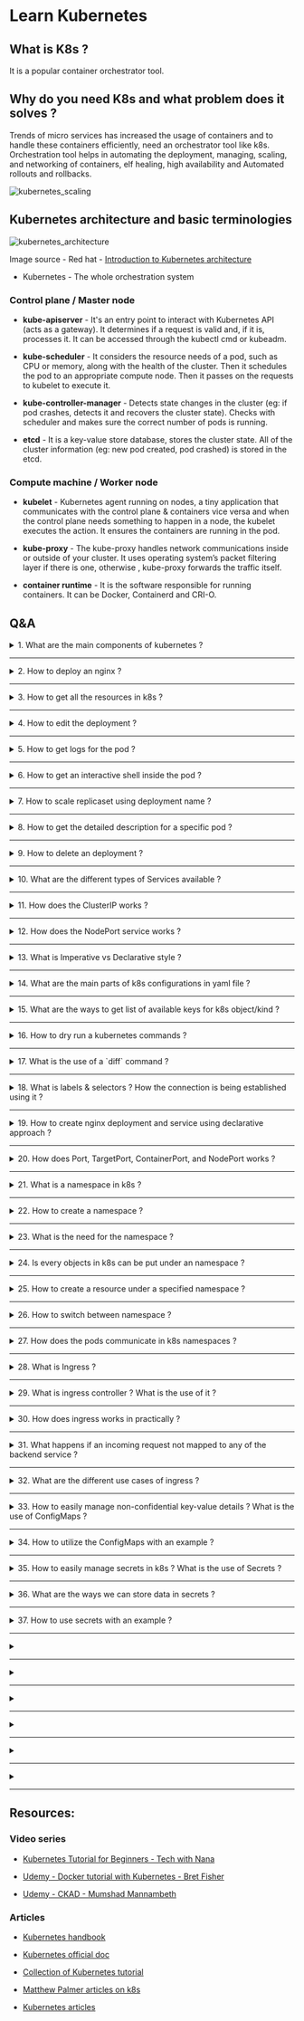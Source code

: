 # Learn Kubernetes

## What is K8s ?

It is a popular container orchestrator tool.

## Why do you need K8s and what problem does it solves ?

Trends of micro services has increased the usage of containers and to handle these containers efficiently, need an 
orchestrator tool like k8s. Orchestration tool helps in automating the deployment, managing, scaling, and networking of containers, 
elf healing, high availability and Automated rollouts and rollbacks.

![kubernetes_scaling](/img/kube-scale.png)
## Kubernetes architecture and basic terminologies

![kubernetes_architecture](/img/kube-arch.png)

Image source - Red hat - [Introduction to Kubernetes architecture](https://www.redhat.com/en/topics/containers/kubernetes-architecture)

* Kubernetes - The whole orchestration system

### Control plane / Master node

* **kube-apiserver** - It's an entry point to interact with Kubernetes API (acts as a gateway). It determines if a request is valid 
and, if it is, processes it. It can be accessed through the kubectl cmd or kubeadm.

* **kube-scheduler** - It considers the resource needs of a pod, such as CPU or memory, along with the health of the cluster. Then it 
schedules the pod to an appropriate compute node. Then it passes on the requests to kubelet to execute it.

* **kube-controller-manager** - Detects state changes in the cluster (eg: if pod crashes, detects it and recovers the cluster state). 
Checks with scheduler and makes sure the correct number of pods is running.

* **etcd** - It is a key-value store database, stores the cluster state. All of the cluster information (eg: new pod created, pod 
crashed) is stored in the etcd.

### Compute machine / Worker node

* **kubelet** - Kubernetes agent running on nodes, a tiny application that communicates with the control plane & containers vice versa
and when the control plane needs something to happen in a node, the kubelet executes the action. It ensures the containers are 
running in the pod.

* **kube-proxy** - The kube-proxy handles network communications inside or outside of your cluster. It uses operating system’s packet 
filtering layer if there is one, otherwise , kube-proxy forwards the traffic itself.

* **container runtime** - It is the software responsible for running containers. It can be Docker, Containerd and CRI-O.

## Q&A

<details>

  <summary> 1. What are the main components of kubernetes ? </summary>

  &nbsp;

  <p align="center">
    <img alt="Kubernetes Object" src="/img/kube-obj.jpeg" width="45%">
      &nbsp; &nbsp; &nbsp; &nbsp;
    <img alt="Kubernetes Object" src="/img/kube-objects.png" width="45%">
  </p>

  Image source of [Kubernetes object](https://tsuyoshiushio.medium.com/kubernetes-in-three-diagrams-6aba8432541c)

  <p>

* **Pod** - basic unit of work. It creates an abstraction over containers, so that it can be replaced with anytime run 
time containers (eg: docker, cri-o). Many containers can be deployed into the pod, but the best practice is one container per pod.
Each pod gets it own IP address and new IP address on every re-creation. It also acts as a load balancer.

* **Service** - it is an abstract way to expose an application running on a set of Pods as a network service. It 
creates a permanent IP address, lifecycle of pod and service are not connected. Even if the pods crashes and recreated, service 
IP remains same.

* **Ingress** - it manages external access to the services in a cluster, typically HTTP. It provides load balancing, 
ssl termination and name based hosting.

* **ConfigMap** - it is used to store non-confidential (external config) data in key-value pairs.

* **Secret** - it is used to store and manage sensitive information (eg: passwords, tokens, and keys), stores in 
base64 encoded format.

* **Deployment** - describes the desired state of a pod or a replica set, then gradually updates the environment (for 
example, creating or deleting replicas) until the current state matches the desired state specified in the deployment file. In 
general we don't work directly with pods, we will create deployments. It is mainly for stateless apps.

* **StatefulSet** - it is used to manage stateful applications with persistent storage (useful for db like mysql, 
MongoDb ...). It makes sure all the request to db are synchronized so that we can avoid data inconsistency problem. Pod names are 
persistent and are retained when rescheduled. Storage stays associated with replacement pods. Volumes persist when pods are 
deleted.

</p>

</details>

---

<details>

  <summary> 2. How to deploy an nginx ? </summary>

  <p>

Syntax:

```console
kubectl create deployment <deployment-name> --image=<image-name>
```

Example:

```console
kubectl create deployment my-nginx --image=nginx
```

```
Layers of abstraction -> Deployment > Replica set > Pod > Container
```

Result:

![k8s_deployment_result](/img/kube-res.png)

Pod name is the combination of = deployment-name + replica set ID + its own ID

  </p>

</details>

---

<details>

  <summary> 3. How to get all the resources in k8s ?  </summary>

  <p>

  Syntax:

  ```console
  kubectl get pods # List all pods
  kubectl get deployments # List all deployments
  kubectl get all # List all resources

  kubectl get pods -o wide # List all pods with more information
  ```

Add `-o wide` to the command to get more info.

  </p>

</details>

---

<details>

  <summary> 4. How to edit the deployment ? </summary>

  <p>

Syntax:

```console
kubectl edit deployment <deployment-name>
```

The above command will open up the auto-generated config file.

  </p>

</details>

---

<details>

  <summary> 5. How to get logs for the pod ? </summary>

  <p>

Syntax:

```console
kubectl logs <pod-name>
```

Example:

```console
kubectl logs my-nginx-6b74b79f57-hmlqd
```

  </p>

</details>

---

<details>

  <summary> 6. How to get an interactive shell inside the pod ? </summary>

  <p>

Syntax:

```console
kubectl exec -it <pod-name> -- <command>
```

Example:

```console
kubectl exec -it my-nginx-6b74b79f57-hmlqd -- bin/bash
```

  </p>

</details>

---

<details>

  <summary> 7. How to scale replicaset using deployment name ? </summary>

  <p>

Syntax:

```console
kubectl scale <deployment-name> --replicas=<count>
```
Example:

```console
kubectl scale deploy/my-nginx --replicas=2
```

`deploy/my-nginx` is a short form of `deployment my-nginx`

  </p>

</details>

---

<details>

  <summary> 8. How to get the detailed description for a specific pod ? </summary>

  <p>

Syntax:

```console
kubectl describe <pod-name>
```

Example:

```console
kubectl describe pod/apache-deploy-7dfb754b6b-qllfq
```

The above commands print a detailed description of the selected resources, including related resources such as events or controllers.

  </p>

</details>

---

<details>

  <summary> 9. How to delete an deployment ? </summary>

  <p>

Syntax:

```console
kubectl delete deployment <deployment-name>
```

Example:

```console
kubectl delete deployment deploy/my-nginx
```

`deploy/my-nginx` is a short form of `deployment my-nginx`

Deleting deployment will remove deployment, replicaset, pod and container. `Layers of abstraction is -> Deployment > Replica set > 
Pod > Container`

  </p>

</details>

---

<details>

  <summary> 10. What are the different types of Services available ? </summary>

  <p>

**Service** - provides the stable address for a pod(s).

* **ClusterIP** - It is the default service type. Exposes the Service on a cluster-internal IP. Only reachable within cluster. Pods 
can reach service on apps port number.

* **NodePort** - Exposes the Service on each Node's IP at a static port (the NodePort). High port allocated on each node. You'll be 
able to contact the NodePort Service, from outside the cluster, by requesting <NodeIP>:<NodePort>

```YAML
apiVersion: v1
kind: Service
metadata:
  name: my-service
spec:
  type: NodePort
  selector:
    app: MyApp
  ports:
      # By default and for convenience, the `targetPort` is set to the same value as the `port` field.
    - port: 80
      targetPort: 80
      # Optional field
      # By default and for convenience, the Kubernetes control plane will allocate a port from a range (default: 30000-32767)
      nodePort: 30007
```

* **LoadBalancer** - Exposes the Service externally using a cloud provider's load balancer. NodePort and ClusterIP Services, to which 
the external load balancer routes, are automatically created.

```YAML
apiVersion: v1
kind: Service
metadata:
  name: my-service
spec:
  selector:
    app: MyApp
  ports:
    - protocol: TCP
      port: 80
      targetPort: 9376
  clusterIP: 10.0.171.239
  type: LoadBalancer
status:
  loadBalancer:
    ingress:
    - ip: 192.0.2.127
```
  
* **ExternalName** - Maps the Service to the contents of the externalName field (e.g. foo.bar.example.com), by returning a CNAME 
record with its value. No proxying of any kind is set up.

```YAML
apiVersion: v1
kind: Service
metadata:
  name: my-service
spec:
  type: ExternalName
  externalName: my.database.example.com
```

  </p>

</details>

---

<details>

  <summary> 11. How does the ClusterIP works ? </summary>

  <p>

  It is the default service type. Exposes the Service on a cluster-internal IP. Only reachable within cluster (nodes and pods). Pods 
  can reach service on apps port number.

  1. Create an deployment

  ```console
  kubectl create deployment hello-node --image=k8s.gcr.io/echoserver:1.4
  ```

  2. Scale it two.

  ```console
  kubectl scale deploy/hello-node --replicas=2
  ```

  3. Create a service
   
   ```console
   kubectl expose deployment hello-node --port=8080
   ```

   4. Get the pods list
   
   ```console
   kubectl get pods
   ```

   5. Get into the shell for one of the pod

  ```console
  kubectl exec -it pod/hello-node-7567d9fdc9-qxtjt -- bin/bash
  ```

  6. Access the other pod

  ```console
  curl hello-node:8080
  ```

  </p>

</details>

---

<details>

  <summary> 12. How does the NodePort service works ? </summary>

  <p>

Exposes the Service on each Node's IP at a static port (the NodePort). High port allocated on each node. You'll be able 
to contact the NodePort Service, from outside the cluster, by requesting <NodeIP>:<NodePort>

1. Create an deployment

```console
  kubectl create deployment hello-node --image=k8s.gcr.io/echoserver:1.4
```

2. Create a service

```console
kubectl expose deployment hello-node --port=8080 --type=NodePort
```

3. Open the exposed service in minikube

```console
minikube service hello-node
```

  </p>

</details>

---

<details>

  <summary> 13. What is Imperative vs Declarative style ? </summary>

  <p>

* **Imperative** - uses a sequence of statements to determine how to reach a certain goal. Like using kubectl CLI commands.

* **Declarative** - describe their desired results without explicitly listing commands or steps that must be performed. Like by 
writing specifications in the YAML files and using `apply` command to get the desired result.

  </p>

</details>

---

<details>

  <summary> 14. What are the main parts of k8s configurations in yaml file ? </summary>

  <p>

  Each manifests file needs four parts. 
  
  1. `apiVersion` - Which version of the Kubernetes API you're using to create this object (`kubectl api-versions` to list all 
  versions)
  
  2. `kind` - What kind of object you want to create (`kubectl api-resources` to get list of available objects)
   
  3. `metadata` - Data that helps uniquely identify the object, including a name string, UID, and optional namespace

  4. `spec` - What state you desire for the object

  And there is another part called `status` which will be automatically added by kubernetes.

  </p>

</details>

---

<details>

  <summary> 15. What are the ways to get list of available keys for k8s object/kind ? </summary>

  <p>

  To get all the keys for a specific object/kind.

  ```console
  kubectl explain services --recursive
  ```

  To get the keys for a specific resource, and also with what value type it supports.

  ```console
  kubectl explain services.spec

  kubectl explain services.spec.type # specific to a single key.
  ```

  </p>

</details>

---

<details>

  <summary> 16. How to dry run a kubernetes commands ? </summary>

  <p>

The main usage of dry run is used to check syntactical errors and the preview of the object that would be sent to your cluster.

Syntax: 

```console
kubectl create deployment nginx --image=nginx --dry-run=client
kubectl create deployment nginx --image=nginx --dry-run=server
kubectl create deployment nginx --image=nginx --dry-run=client -o yaml # to get the result template
kubectl apply -f app.yml --dry-run
kubectl apply -f app.yml --dry-run=server
```

  </p>

</details>

---

<details>

  <summary> 17. What is the use of a `diff` command ? </summary>

  <p>

`kubectl diff` shows the differences (changes made) between the current "live" object and the new "dry-run" object.

Syntax:

```console
kubectl diff -f some-resources.yaml
```

  </p>

</details>

---

<details>

  <summary> 18. What is labels & selectors ? How the connection is being established using it ? </summary>

  <p>

In yaml file of k8s contains, 

`Meta data` - contains labels, labels (labels do not provide uniqueness, expect many objects to carry the same label(s)) can be used 
to organize and to select subsets of objects.

`spec` - contains selector, selectors depend on labels to select a group of resources such as pods.

`Example template`

```YAML
apiVersion: apps/v1
kind: ReplicaSet
metadata:
  name: label-demo
  labels:
    environment: production
    app: nginx
spec:
  replicas: 3
  selector:
    matchLabels:
      app: App1
   template:
     metadata:
       labels:
         environment: production
         app: nginx
     spec:
       containers:
         - name: nginx
           image: nginx:1.7.9
```

  </p>

</details>

---

<details>

  <summary> 19. How to create nginx deployment and service using declarative approach ?  </summary>

  <p>

Use the `apply` command

```console
kubectl apply -f ./k8s-files/ex-1-nginx/nginx-deploy.yml
```

  </p>

</details>

---

<details>

  <summary> 20. How does Port, TargetPort, ContainerPort, and NodePort works ? </summary>

  <p>

  * **Port** - The port of this service. Other pods in the cluster that may need to access the service will just use port.
  
  * **TargetPort** - it forwards the traffic to `ContainerPort` (where its listening). Also, if targetPort is not set, it will 
  default to the same value as port
  
  * **ContainerPort** - port on which the app can be reached out inside the container.

  * **NodePort** - makes the service visible outside the Kubernetes cluster by the node’s IP address and the port number

  Flow - Traffic comes in on `NodePort` , forwards to `Port` on the service which then routes to `TargetPort` on the pod(s) and in turn it routes to `ContainerPort`  (if TargetPort and ContainerPort matches).

  1. Create deployment and service
   
   ```console
   kubectl apply -f ./k8s-files/ex-2-ports/deployment.yml
   kubectl apply -f ./k8s-files/ex-2-ports/service.yml
   ```

  2. To test usage of ports, create a ubuntu pod with interactive shell and install curl
   
   ```console
   kubectl run -i --tty ubuntu --image=ubuntu --restart=Never -- sh
   apt-get update; apt-get install curl # to install curl
   ```

  3. Access nginx using the Port from within the cluster

  ```console
  curl nginx-service:8080 # `hello-world` is the service name and `8080` is the port mentioned in the service.
  ```
  
  4. Access nginx using the Port from outside the cluster

  ```console
  kubectl describe pod nginx-deploy # this will list the NodeIP (Node: minikube/192.168.64.2)
  ```

Result:

The above command will fetch you the NodeIP and NodePort is have already mentioned in the `service.yml` file.

```
Name:         nginx-deploy-756d646fff-8848w
Namespace:    default
Priority:     0
Node:         minikube/192.168.64.2 # <=== NodeIP
Start Time:   Sat, 22 May 2021 22:13:20 +0530
Labels:       app=hello-world
pod-template-hash=756d646fff
...
...
```

  5. You can access it from the browser using `NodeIP:NodePort` in this case `192.168.64.2:31234`.


  </p>

</details>

---

<details>

  <summary> 21. What is a namespace in k8s ? </summary>

  <p>

  ![kubernetes_namespace](/img/k8s-namespace.png)

  Here QA, UAT, and Prod are the namespaces.

  **Namespaces** are Kubernetes objects which helps in organizing resources and partitions a single Kubernetes cluster into multiple 
  virtual clusters.

  By default when a cluster is created it will create 4 namespaces,

  ```console
  kubectl get namespaces
  ```

  1. default - by default all the resources created will be listed here.
  2. kube-node-lease - namespace for the lease objects associated with each node which improves the performance of the node 
  heartbeats as the cluster scales. It help determine the availability of a node.
  3. kube-public - place for publicly accessible data.
  4. kube-system - place for objects created by Kubernetes systems/control plane.

  </p>

</details>

---

<details>

  <summary> 22. How to create a namespace ? </summary>

  <p>

  1. Creating namespace through CLI
  
  Syntax:

  ```console
  kubectl create namespace <namespace-name>
  ```

  Example:

  ```console
  kubectl create namespace my-namespace
  ```

  2. Creating namespace through YAML file
  
  ```YAML
  apiVersion: v1
  kind: Namespace
  metadata:
    name: test-namespace
  ```

  </p>

</details>

---

<details>

  <summary> 23. What is the need for the namespace ? </summary>

  <p>

  1. Allowing resources to be grouped and isolates.
  2. Avoids naming conflicts.
  3. Resource sharing. (some are off limits; eg: ConfigMap in a Cluster-A, can't be accessed from Cluster-B)
  4. Enhancing role-based access controls by limiting users and resources (limit usage of CPU, RAM, and Storage) to certain 
  namespaces.

  </p>

</details>

---

<details>

  <summary> 24. Is every objects in k8s can be put under an namespace ? </summary>

  <p>

  No. Namespace resources are not themselves in a namespace. And low-level resources, such as nodes and persistentVolumes, are not in 
  any namespace.

  To see which Kubernetes resources are and aren't in a namespace:

  ```console
  # In a namespace
  kubectl api-resources --namespaced=true

  # Not in a namespace
  kubectl api-resources --namespaced=false
  ```

  </p>

</details>

---

<details>

  <summary> 25. How to create a resource under a specified namespace ? </summary>

  <p>

  If a namespace is not specified by default all the resources will be created under default.

```YAML
apiVersion: v1
kind: Service
metadata:
  name: nginx-service
  namespace: test-namespace # this namespace should be already created
spec:
  type: NodePort
  selector:
    app: hello-world
  ports:
    - protocol: TCP
      port: 8080
      targetPort: 80
      nodePort: 31234
```

If you try to list all the resource by `kubectl get all` it will not display the above created resource since it lives in another 
namespace, to list it out, need to switch the default namespace to the newly created namespace.

  </p>

</details>

---

<details>

  <summary> 26. How to switch between namespace ? </summary>

  <p>

Syntax:

```console
kubectl config set-context --current --namespace=<namespace-name>
```

Example:

```console
kubectl config set-context --current --namespace=test-namespace
```

  </p>

</details>

---

<details>

  <summary> 27. How does the pods communicate in k8s namespaces ? </summary>

  <p>

  Even though namespace separates each other, adding the namespace name to the service name provides access to services in any 
  namespace on the cluster

  ```YAML
apiVersion: v1
kind: Service
metadata:
  name: nginx-service
  namespace: dev-env
spec:
  type: NodePort
  selector:
    app: hello-world
  ports:
    - protocol: TCP
      port: 8080
      targetPort: 80
      nodePort: 31234
```

  Syntax:

  ```console
  <Service Name>.<Namespace Name>
  ```

  Example:

  ```console
  nginx-service.dev-env
  ```


  </p>

</details>

---

<details>

  <summary> 28. What is Ingress ? </summary>

  <p>

  ![kubernetes_ingress](img/k8s-ingress.png)

  **Ingress** exposes HTTP and HTTPS routes from outside the cluster to services within the cluster. Traffic routing is controlled by rules defined on the Ingress resource  (e.g. load balancing, SSL termination, path-based routing, protocol).

  The advantage of an Ingress over a LoadBalancer is that an Ingress can consolidate routing rules in a single resource to expose 
  multiple services.

  Example:

```YAML
apiVersion: networking.k8s.io/v1
kind: Ingress
metadata:
  name: dashboard-ingress
  namespace: kubernetes-dashboard
spec:
  rules:
  - host: my-app.com # Valid domain address, map domain name to IP address of the entry node and any incoming request must be forwarded to internal service
    http:
      paths:  # Incoming urls matching the path are forwarded to the backend.
      - backend:
          serviceName: my-internal-service # service name and port should correspond to the name of internal service 
          servicePort: 80
```
  
  </p>

</details>

---

<details>

  <summary> 29. What is ingress controller ? What is the use of it ? </summary>

  <p>

  ![kubernetes_ingress_controller](img/k8s-ingress-controller.png)

  An Ingress controller is responsible for fulfilling the Ingress, by evaluating all the rules, managing re-directions, acts as an 
  entrypoint to the cluster.

  There many Ingress controller are available, HAProxy Ingress, NGINX Ingress Controller, Traefik, and AKS (azure).
  
  </p>

</details>

---

<details>

  <summary>  30. How does ingress works in practically ? </summary>

  <p>

  1. Enable ingress addons in minikube

  ```console
  minikube addons enable ingress
  ```

  Which automatically starts k8s nginx implementation of Ingress controller.

  2. Now we are going to route incoming request to minikube k8s dashboard (right now it is not accessible to outside cluster)

  ![kubernetes_namespace](img/k8s-ns.png)

  If you don't see the kubernetes dashboard, execute `minikube dashboard`

  ```console
  kubectl apply -f ./k8s-files/ex-3-ingress/ingress.yml
  ```

  ```console
  kubectl get ingress -n kubernetes-dashboard # get the address
  ```

  Result:

  ```
  NAME                CLASS    HOSTS           ADDRESS        PORTS   AGE
  dashboard-ingress   <none>   dashboard.com   192.168.64.2   80      84s
  ```

  ```
  # if Nginx Ingress: service “ingress-nginx-controller-admission” not found; execute the below command
  # kubectl delete -A ValidatingWebhookConfiguration ingress-nginx-admission
  ```

  3. Map the IP address to domain name (doing it locally)

  ```console
  sudo vi /etc/hosts
  ```

  And configure the IP address and domain name

  ![domain_mapping](img/k8s-ingress-ex1.png)

  4. Go to browser and type dashboard.com, it will re-direct to the kubernetes dashboard.

  Note: After exercise don't forget to remove domain mapping from `/etc/hosts` otherwise it will always try to reach that IP address

  </p>

</details>

---

<details>

  <summary> 31. What happens if an incoming request not mapped to any of the backend service ? </summary>

  <p>

  Kubernetes has the default backend running.

  Syntax:

  ```console
  kubectl describe ingress <ingress-name> -n <namespace>
  ```

  Example:

  ```console
  kubectl describe ingress dashboard-ingress -n kubernetes-dashboard
  ```
  
  w.r.t to previous example `dashboard.com/eat` will result in `404 page not found`

  </p>

</details>

---

<details>

  <summary> 32. What are the different use cases of ingress ? </summary>

  <p>

  1. Multiple path for same host

```YAML
apiVersion: networking.k8s.io/v1
kind: Ingress
metadata:
  name: simple-example
spec:
  rules:
  - host: foo.bar.com
    http:
      paths:
      - path: /foo
        pathType: Prefix
        backend:
          service:
            name: service1
            port:
              number: 4200
      - path: /bar
        pathType: Prefix
        backend:
          service:
            name: service2
            port:
              number: 8080
```

  2. Multiple sub-domains or domains

```YAML
apiVersion: networking.k8s.io/v1
kind: Ingress
metadata:
  name: name-virtual-host-ingress
spec:
  rules:
  - host: foo.app.com
    http:
      paths:
      - pathType: Prefix
        path: "/"
        backend:
          service:
            name: service1
            port:
              number: 80
  - host: bar.app.com
    http:
      paths:
      - pathType: Prefix
        path: "/"
        backend:
          service:
            name: service2
            port:
              number: 80
```

  3. Configuring TLS (Transport Layer Security)
  
```YAML
apiVersion: v1
kind: Secret
metadata:
  name: test-secret-tls
  namespace: default
data:
  tls.crt: base64 encoded cert
  tls.key: base64 encoded key
type: kubernetes.io/tls
```
  
  </p>

</details>

---

<details>

  <summary> 33. How to easily manage non-confidential key-value details ? What is the use of ConfigMaps ? </summary>

  <p>

  A ConfigMap is an API object used to store non-confidential data in key-value pairs. Pods can consume ConfigMaps as environment 
  variables, command-line arguments, or as configuration files in a volume. It allows you to decouple environment-specific 
  configuration from your container images, so that your applications are easily portable.

  So it does not provide any secrecy or encryption, so its not suitable for storing passwords or keys.

  </p>

</details>

---

<details>

  <summary> 34. How to utilize the ConfigMaps with an example ? </summary>

  <p>

  `Configmap`

  ```YAML
  kind: ConfigMap
  apiVersion: v1
  metadata:
    name: test-configmap
  data:
    # Configuration Values are stored as key-value pairs
    env.data.name: "test-app"
    env.data.url: "https://test-app.com"
    # File like Keys
    log.properties: |
      log_level=2
      error.color=red
      info.color2=green
  ```

   1. Configuring all key-value pairs in a ConfigMap as container environment variables 

    ```YAML
    apiVersion: v1
    kind: Pod
    metadata:
      name: configmap-pod
    spec:
      containers:
        - name: configmap-busybox
          image: k8s.gcr.io/busybox
          command: [ "/bin/sh", "-c", "env" ]
          envFrom:
            # Loading the Complete ConfigMap
            - configMapRef:
                name: test-configmap # env variable will be set as 
      restartPolicy: Never
    ```
  
   2. Using ConfigMaps in defined env variables and volumes

    ```YAML
    apiVersion: v1
    kind: Pod
    metadata:
      name: test-pod
    spec:
      containers:
        - name: test-container
          image: k8s.gcr.io/busybox
          command: [ "/bin/sh", "-c", "env" ]
          env:
            - name: SPECIAL_LEVEL_KEY # env variable name
              valueFrom:
                configMapKeyRef:
                  name: test-configmap # referring to the ConfigMap name
                  key: special.how # referring to ConfigMap key where the key is associated with the value
            - name: LOG_LEVEL
              valueFrom:
                configMapKeyRef:
                  name: test-configmap
                  key: log_level
          volumeMounts:
            - name: config
              mountPath: "/config"
              readOnly: true
      volumes:
        - name: config
          configMap:
            name: test-configmap
            items:
              - key : "log.properties"
                path: "log.properties"
      restartPolicy: Never
    ```

  </p>

</details>

---

<details>

  <summary> 35. How to easily manage secrets in k8s ? What is the use of Secrets ? </summary>

  <p>
  
  **Secrets** let you store and manage sensitive information, such as passwords, OAuth tokens, and ssh keys.

  It can be used in 3 ways,

  * As files in a volume mounted on one or more of its containers.
  * As container environment variable.
  * By the kubelet when pulling images for the Pod.

  </p>

</details>
  
---

<details>

  <summary> 36. What are the ways we can store data in secrets ? </summary>

  <p>
  
  There are two ways we can store data in secrets,
  1. base64 encoded 
  2. plain text - k8s will automatically encode

  </p>

</details>

---

<details>

  <summary> 37. How to use secrets with an example ?   </summary>

  <p>

  1. Need to create secret objects
     
     1. base64 encoded format

  ```YAML
  apiVersion: v1
  kind: Secret
  metadata:
      name: test-secret
  type: Opaque
  data:
      username: dXNlcm5hbWU=
      password: cGFzc3dvcmQ=
  ``` 
     2. Plain text

  ```YAML
  apiVersion: v1
  kind: Secret
  metadata:
    name: test-secret2
  type: Opaque
  stringData:
    user: admin
    password: admin
  ```

  2. Using the secrets
     
     1. Utilizing as file 

  ```YAML
  apiVersion: v1
  kind: Pod
  metadata:
    name: mysql-client
  spec:
    containers:
    - name: mysql
  	image: mysql
  	command: ["/bin/sh"]
  	args: ["-c","mysql -u `cat /mnt/db-creds/user)` -p`cat /mnt/db-creds/password)` -h `cat /mnt/db-creds/host)`"]
  	volumeMounts:
  	- name: creds
    	  mountPath: "/mnt/db-creds"
    	  readOnly: true
    volumes:
    - name: creds
      secret:
    	secretName: test-secret
  ```

     2. using it through env variables

  ```YAML
  apiVersion: apps/v1
  kind: Deployment
  metadata:
    name: mongodb-deployment
    labels:
      app: mongodb
  spec:
    replicas: 1
    selector:
      matchLabels:
        app: mongodb
    template:
      metadata:
        labels:
          app: mongodb
      spec:
        containers:
        - name: mongodb
          image: mongo
          ports:
          - containerPort: 27017
          env:
          - name: MONGO_INITDB_ROOT_USERNAME
            valueFrom:
              secretKeyRef:
                name: test-secret2
                key: username
          - name: MONGO_INITDB_ROOT_PASSWORD
            valueFrom: 
              secretKeyRef:
                name: test-secret2
                key: password
  ```
  
  </p>

</details>

---

<details>

  <summary>   </summary>

  <p>
  
  </p>

</details>

---

<details>

  <summary>   </summary>

  <p>
  
  </p>

</details>

---

<details>

  <summary>   </summary>

  <p>
  
  </p>

</details>

---

<details>

  <summary>   </summary>

  <p>
  
  </p>

</details>

---

<details>

  <summary>   </summary>

  <p>
  
  </p>

</details>

---

<details>

  <summary>   </summary>

  <p>
  
  </p>

</details>

---
## Resources:

### Video series

* [Kubernetes Tutorial for Beginners - Tech with Nana](https://www.youtube.com/watch?v=X48VuDVv0do&t=2s)

* [Udemy - Docker tutorial with Kubernetes - Bret Fisher](https://www.udemy.com/course/docker-mastery/)

* [Udemy - CKAD - Mumshad Mannambeth](https://www.udemy.com/course/certified-kubernetes-application-developer/learn/lecture/12321104#content)

### Articles

* [Kubernetes handbook](https://www.freecodecamp.org/news/the-kubernetes-handbook/)

* [Kubernetes official doc](https://kubernetes.io/docs/home/)

* [Collection of Kubernetes tutorial](https://www.aquasec.com/cloud-native-academy/kubernetes-101/kubernetes-tutorials/)

* [Matthew Palmer articles on k8s](https://matthewpalmer.net/kubernetes-app-developer/articles/)

* [Kubernetes articles](https://www.magalix.com/hs-search-results?term=kubernetes&type=SITE_PAGE&type=BLOG_POST&type=LISTING_PAGE)